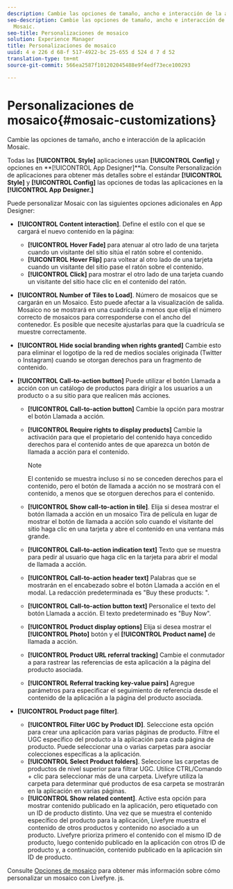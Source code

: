 ```yaml
---
description: Cambie las opciones de tamaño, ancho e interacción de la aplicación Mosaic.
seo-description: Cambie las opciones de tamaño, ancho e interacción de la aplicación
  Mosaic.
seo-title: Personalizaciones de mosaico
solution: Experience Manager
title: Personalizaciones de mosaico
uuid: 4 e 226 d 68-f 517-4922-bc 25-655 d 524 d 7 d 52
translation-type: tm+mt
source-git-commit: 566ea2587f101202045488e9f4edf73ece100293

---
```



# Personalizaciones de mosaico{#mosaic-customizations}

Cambie las opciones de tamaño, ancho e interacción de la aplicación Mosaic.

Todas las **[!UICONTROL Style]** aplicaciones usan **[!UICONTROL Config]** y opciones en **[!UICONTROL App Designer]**la. Consulte Personalización de aplicaciones para obtener más detalles sobre el estándar **[!UICONTROL Style]** y **[!UICONTROL Config]** las opciones de todas las aplicaciones en la **[!UICONTROL App Designer.]**

Puede personalizar Mosaic con las siguientes opciones adicionales en App Designer:

* **[!UICONTROL Content interaction]**. Define el estilo con el que se cargará el nuevo contenido en la página:

   * **[!UICONTROL Hover Fade]** para atenuar al otro lado de una tarjeta cuando un visitante del sitio sitúa el ratón sobre el contenido.
   * **[!UICONTROL Hover Flip]** para voltear al otro lado de una tarjeta cuando un visitante del sitio pase el ratón sobre el contenido.
   * **[!UICONTROL Click]** para mostrar el otro lado de una tarjeta cuando un visitante del sitio hace clic en el contenido del ratón.

* **[!UICONTROL Number of Tiles to Load]**. Número de mosaicos que se cargarán en un Mosaico. Esto puede afectar a la visualización de salida. Mosaico no se mostrará en una cuadrícula a menos que elija el número correcto de mosaicos para corresponderse con el ancho del contenedor. Es posible que necesite ajustarlas para que la cuadrícula se muestre correctamente.
* **[!UICONTROL Hide social branding when rights granted]** Cambie esto para eliminar el logotipo de la red de medios sociales originada (Twitter o Instagram) cuando se otorgan derechos para un fragmento de contenido.

* **[!UICONTROL Call-to-action button]** Puede utilizar el botón Llamada a acción con un catálogo de productos para dirigir a los usuarios a un producto o a su sitio para que realicen más acciones.

   * **[!UICONTROL Call-to-action button]** Cambie la opción para mostrar el botón Llamada a acción.

   * **[!UICONTROL Require rights to display products]** Cambie la activación para que el propietario del contenido haya concedido derechos para el contenido antes de que aparezca un botón de llamada a acción para el contenido.

      >[!NOTE]
      >
      >El contenido se muestra incluso si no se conceden derechos para el contenido, pero el botón de llamada a acción no se mostrará con el contenido, a menos que se otorguen derechos para el contenido.

   * **[!UICONTROL Show call-to-action in tile]**. Elija si desea mostrar el botón llamada a acción en un mosaico Tira de película en lugar de mostrar el botón de llamada a acción solo cuando el visitante del sitio haga clic en una tarjeta y abre el contenido en una ventana más grande.
   * **[!UICONTROL Call-to-action indication text]** Texto que se muestra para pedir al usuario que haga clic en la tarjeta para abrir el modal de llamada a acción.

   * **[!UICONTROL Call-to-action header text]** Palabras que se mostrarán en el encabezado sobre el botón Llamada a acción en el modal. La redacción predeterminada es "Buy these products: ".

   * **[!UICONTROL Call-to-action button text]** Personalice el texto del botón Llamada a acción. El texto predeterminado es "Buy Now".

   * **[!UICONTROL Product display options]** Elija si desea mostrar el **[!UICONTROL Photo]** botón y el **[!UICONTROL Product name]** de llamada a acción.

   * **[!UICONTROL Product URL referral tracking]** Cambie el conmutador a para rastrear las referencias de esta aplicación a la página del producto asociada.

   * **[!UICONTROL Referral tracking key-value pairs]** Agregue parámetros para especificar el seguimiento de referencia desde el contenido de la aplicación a la página del producto asociada.

* **[!UICONTROL Product page filter]**.

   * **[!UICONTROL Filter UGC by Product ID]**. Seleccione esta opción para crear una aplicación para varias páginas de producto. Filtre el UGC específico del producto a la aplicación para cada página de producto. Puede seleccionar una o varias carpetas para asociar colecciones específicas a la aplicación.
   * **[!UICONTROL Select Product folders]**. Seleccione las carpetas de productos de nivel superior para filtrar UGC. Utilice CTRL/Comando + clic para seleccionar más de una carpeta. Livefyre utiliza la carpeta para determinar qué productos de esa carpeta se mostrarán en la aplicación en varias páginas.
   * **[!UICONTROL Show related content]**. Active esta opción para mostrar contenido publicado en la aplicación, pero etiquetado con un ID de producto distinto. Una vez que se muestra el contenido específico del producto para la aplicación, Livefyre muestra el contenido de otros productos y contenido no asociado a un producto. Livefyre prioriza primero el contenido con el mismo ID de producto, luego contenido publicado en la aplicación con otros ID de producto y, a continuación, contenido publicado en la aplicación sin ID de producto.

Consulte [Opciones de mosaico](/help/implementation/c-getting-started/c-implementation-process/c-using-livefyre.js-to-create-customize-and-use-apps-on-your-site.md) para obtener más información sobre cómo personalizar un mosaico con Livefyre. js.
